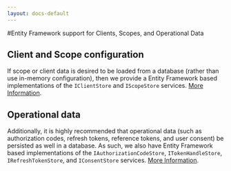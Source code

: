 ```yaml
---
layout: docs-default
---
```


#Entity Framework support for Clients, Scopes, and Operational Data

## Client and Scope configuration

If scope or client data is desired to be loaded from a database (rather than use in-memory configuration), then we provide a Entity Framework based implementations of the `IClientStore` and `IScopeStore` services. [More Information](clients_scopes.html).

## Operational data

Additionally, it is highly recommended that operational data (such as authorization codes, refresh tokens, reference tokens, and user consent) be persisted as well in a database. As such, we also have Entity Framework based implementations of the `IAuthorizationCodeStore`, `ITokenHandleStore`, `IRefreshTokenStore`, and `IConsentStore` services. [More Information](operational.html).
